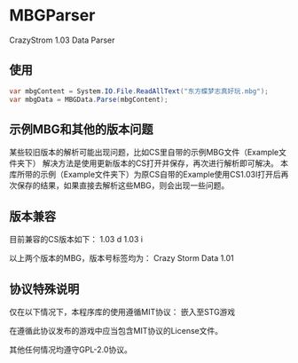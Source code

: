 # MBGParser
CrazyStrom 1.03 Data Parser

## 使用

```csharp
var mbgContent = System.IO.File.ReadAllText("东方蝶梦志真好玩.mbg");
var mbgData = MBGData.Parse(mbgContent);
```

## 示例MBG和其他的版本问题
某些较旧版本的解析可能出现问题，比如CS里自带的示例MBG文件（Example文件夹下）
解决方法是使用更新版本的CS打开并保存，再次进行解析即可解决。
本库所带的示例（Example文件夹下）为原CS自带的Example使用CS1.03I打开后再次保存的结果，如果直接去解析这些MBG，则会出现一些问题。


## 版本兼容
目前兼容的CS版本如下：
1.03 d
1.03 i

以上两个版本的MBG，版本号标签均为：
Crazy Storm Data 1.01

## 协议特殊说明

仅在以下情况下，本程序库的使用遵循MIT协议：
嵌入至STG游戏

在遵循此协议发布的游戏中应当包含MIT协议的License文件。

其他任何情况均遵守GPL-2.0协议。


